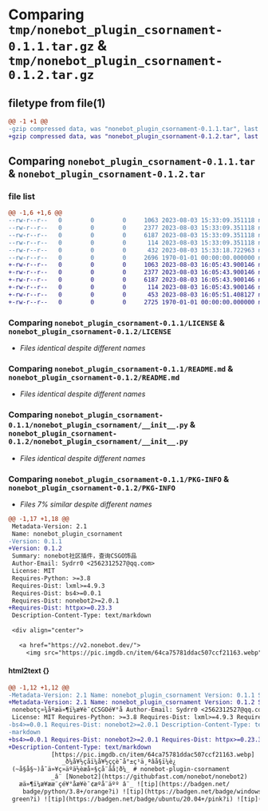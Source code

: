 # Comparing `tmp/nonebot_plugin_csornament-0.1.1.tar.gz` & `tmp/nonebot_plugin_csornament-0.1.2.tar.gz`

## filetype from file(1)

```diff
@@ -1 +1 @@
-gzip compressed data, was "nonebot_plugin_csornament-0.1.1.tar", last modified: Thu Aug  3 15:33:18 2023, max compression
+gzip compressed data, was "nonebot_plugin_csornament-0.1.2.tar", last modified: Thu Aug  3 16:05:51 2023, max compression
```

## Comparing `nonebot_plugin_csornament-0.1.1.tar` & `nonebot_plugin_csornament-0.1.2.tar`

### file list

```diff
@@ -1,6 +1,6 @@
--rw-r--r--   0        0        0     1063 2023-08-03 15:33:09.351118 nonebot_plugin_csornament-0.1.1/LICENSE
--rw-r--r--   0        0        0     2377 2023-08-03 15:33:09.351118 nonebot_plugin_csornament-0.1.1/README.md
--rw-r--r--   0        0        0     6187 2023-08-03 15:33:09.351118 nonebot_plugin_csornament-0.1.1/nonebot_plugin_csornament/__init__.py
--rw-r--r--   0        0        0      114 2023-08-03 15:33:09.351118 nonebot_plugin_csornament-0.1.1/nonebot_plugin_csornament/config.py
--rw-r--r--   0        0        0      432 2023-08-03 15:33:18.722963 nonebot_plugin_csornament-0.1.1/pyproject.toml
--rw-r--r--   0        0        0     2696 1970-01-01 00:00:00.000000 nonebot_plugin_csornament-0.1.1/PKG-INFO
+-rw-r--r--   0        0        0     1063 2023-08-03 16:05:43.900146 nonebot_plugin_csornament-0.1.2/LICENSE
+-rw-r--r--   0        0        0     2377 2023-08-03 16:05:43.900146 nonebot_plugin_csornament-0.1.2/README.md
+-rw-r--r--   0        0        0     6187 2023-08-03 16:05:43.900146 nonebot_plugin_csornament-0.1.2/nonebot_plugin_csornament/__init__.py
+-rw-r--r--   0        0        0      114 2023-08-03 16:05:43.900146 nonebot_plugin_csornament-0.1.2/nonebot_plugin_csornament/config.py
+-rw-r--r--   0        0        0      453 2023-08-03 16:05:51.408127 nonebot_plugin_csornament-0.1.2/pyproject.toml
+-rw-r--r--   0        0        0     2725 1970-01-01 00:00:00.000000 nonebot_plugin_csornament-0.1.2/PKG-INFO
```

### Comparing `nonebot_plugin_csornament-0.1.1/LICENSE` & `nonebot_plugin_csornament-0.1.2/LICENSE`

 * *Files identical despite different names*

### Comparing `nonebot_plugin_csornament-0.1.1/README.md` & `nonebot_plugin_csornament-0.1.2/README.md`

 * *Files identical despite different names*

### Comparing `nonebot_plugin_csornament-0.1.1/nonebot_plugin_csornament/__init__.py` & `nonebot_plugin_csornament-0.1.2/nonebot_plugin_csornament/__init__.py`

 * *Files identical despite different names*

### Comparing `nonebot_plugin_csornament-0.1.1/PKG-INFO` & `nonebot_plugin_csornament-0.1.2/PKG-INFO`

 * *Files 7% similar despite different names*

```diff
@@ -1,17 +1,18 @@
 Metadata-Version: 2.1
 Name: nonebot_plugin_csornament
-Version: 0.1.1
+Version: 0.1.2
 Summary: nonebot社区插件，查询CSGO饰品
 Author-Email: Sydrr0 <2562312527@qq.com>
 License: MIT
 Requires-Python: >=3.8
 Requires-Dist: lxml>=4.9.3
 Requires-Dist: bs4>=0.0.1
 Requires-Dist: nonebot2>=2.0.1
+Requires-Dist: httpx>=0.23.3
 Description-Content-Type: text/markdown
 
 <div align="center">
 
   <a href="https://v2.nonebot.dev/">
     <img src="https://pic.imgdb.cn/item/64ca75781ddac507ccf21163.webp">
```

#### html2text {}

```diff
@@ -1,12 +1,12 @@
-Metadata-Version: 2.1 Name: nonebot_plugin_csornament Version: 0.1.1 Summary:
+Metadata-Version: 2.1 Name: nonebot_plugin_csornament Version: 0.1.2 Summary:
 nonebotç¤¾åºæä»¶ï¼æ¥è¯¢CSGOé¥°å Author-Email: Sydrr0 <2562312527@qq.com>
 License: MIT Requires-Python: >=3.8 Requires-Dist: lxml>=4.9.3 Requires-Dist:
-bs4>=0.0.1 Requires-Dist: nonebot2>=2.0.1 Description-Content-Type: text/
-markdown
+bs4>=0.0.1 Requires-Dist: nonebot2>=2.0.1 Requires-Dist: httpx>=0.23.3
+Description-Content-Type: text/markdown
            [https://pic.imgdb.cn/item/64ca75781ddac507ccf21163.webp]
               _ð¼å¥½çåï¼å¥½ççè¯å°±ç¹ä¸ªâ­å§ï¼è¿
 (~å§å§~)å¯ä»¥ç»äºä½èæå¤§çå¨åå¦ð¼_ # nonebot-plugin-csornament
            _â¨ [Nonebot2](https://githubfast.com/nonebot/nonebot2)
   æä»¶ï¼æ¥ææ¨çé¥°åæ¥è¯¢æºå¨äºº â¨_ ![tip](https://badgen.net/
    badge/python/3.8+/orange?i) ![tip](https://badgen.net/badge/windows/10+/
 green?i) ![tip](https://badgen.net/badge/ubuntu/20.04+/pink?i) ![tip](https://
```

